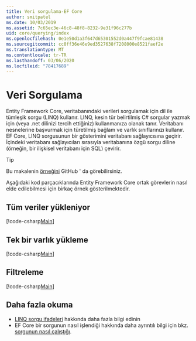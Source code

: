 ```yaml
---
title: Veri sorgulama-EF Core
author: smitpatel
ms.date: 10/03/2019
ms.assetid: 7c65ec3e-46c8-48f8-8232-9e31f96c277b
uid: core/querying/index
ms.openlocfilehash: 0e1e50d1a3f647d65301552d0a447f9fcae81438
ms.sourcegitcommit: cc0ff36e46e9ed3527638f7208000e8521faef2e
ms.translationtype: MT
ms.contentlocale: tr-TR
ms.lasthandoff: 03/06/2020
ms.locfileid: "78417689"
---
```

# <a name="querying-data"></a>Veri Sorgulama

Entity Framework Core, veritabanındaki verileri sorgulamak için dil ile tümleşik sorgu (LINQ) kullanır. LINQ, kesin tür belirtilmiş C# sorgular yazmak için (veya .net dilinizi tercih ettiğiniz) kullanmanıza olanak tanır. Veritabanı nesnelerine başvurmak için türetilmiş bağlam ve varlık sınıflarınızı kullanır. EF Core, LINQ sorgusunun bir gösterimini veritabanı sağlayıcısına geçirir. İçindeki veritabanı sağlayıcıları sırasıyla veritabanına özgü sorgu diline (örneğin, bir ilişkisel veritabanı için SQL) çevirir.

> [!TIP]
> Bu makalenin [örneğini](https://github.com/dotnet/EntityFramework.Docs/tree/master/samples/core/Querying) GitHub ' da görebilirsiniz.

Aşağıdaki kod parçacıklarında Entity Framework Core ortak görevlerin nasıl elde edilebilmesi için birkaç örnek gösterilmektedir.

## <a name="loading-all-data"></a>Tüm veriler yükleniyor

[!code-csharp[Main](../../../samples/core/Querying/Basics/Sample.cs#LoadingAllData)]

## <a name="loading-a-single-entity"></a>Tek bir varlık yükleme

[!code-csharp[Main](../../../samples/core/Querying/Basics/Sample.cs#LoadingSingleEntity)]

## <a name="filtering"></a>Filtreleme

[!code-csharp[Main](../../../samples/core/Querying/Basics/Sample.cs#Filtering)]

## <a name="further-readings"></a>Daha fazla okuma

- [LINQ sorgu ifadeleri](/dotnet/csharp/programming-guide/concepts/linq/basic-linq-query-operations) hakkında daha fazla bilgi edinin
- EF Core bir sorgunun nasıl işlendiği hakkında daha ayrıntılı bilgi için bkz. [sorgunun nasıl çalıştığı](xref:core/querying/how-query-works).
